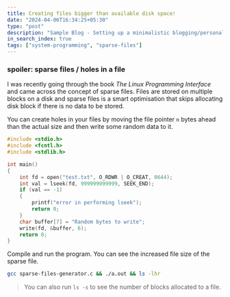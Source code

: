 ```yaml
---
title: Creating files bigger than available disk space!
date: "2024-04-06T16:34:25+05:30"
type: "post"
description: "Sample Blog - Setting up a minimalistic blogging/personal website"
in_search_index: true
tags: ["system-programming", "sparse-files"]
---
```


### spoiler: sparse files / holes in a file

I was recently going through the book *The Linux Programming Interface* and came across the concept of sparse files. Files are stored on multiple blocks on a disk and sparse files is a smart optimisation that skips allocating disk block if there is no data to be stored. 

You can create holes in your files by moving the file pointer `n` bytes ahead than the actual size and then write some random data to it.

```c
#include <stdio.h>
#include <fcntl.h>
#include <stdlib.h>

int main()
{
    int fd = open("test.txt", O_RDWR | O_CREAT, 0644);
    int val = lseek(fd, 999999999999, SEEK_END);
    if (val == -1)
    {
        printf("error in performing lseek");
        return 0;
    }
    char buffer[7] = "Random bytes to write";
    write(fd, &buffer, 6);
    return 0;
}
````

Compile and run the program. You can see the increased file size of the sparse file. 

```sh
gcc sparse-files-generator.c && ./a.out && ls -lhr
```

> You can also run `ls -s` to see the number of blocks allocated to a file.
